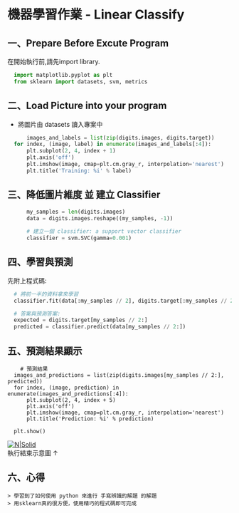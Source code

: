 # 機器學習作業 - Linear Classify


## 一、Prepare Before Excute Program
在開始執行前,請先import library.
  ```python
	import matplotlib.pyplot as plt
	from sklearn import datasets, svm, metrics
  ```

  
## 二、Load Picture into your program 

  - 將圖片由 datasets 讀入專案中
  ```python
        images_and_labels = list(zip(digits.images, digits.target))
	for index, (image, label) in enumerate(images_and_labels[:4]):
		plt.subplot(2, 4, index + 1)
		plt.axis('off')
		plt.imshow(image, cmap=plt.cm.gray_r, interpolation='nearest')
		plt.title('Training: %i' % label)
  ```

## 三、降低圖片維度 並 建立 Classifier
  
  ```python
        my_samples = len(digits.images)
		data = digits.images.reshape((my_samples, -1))
		
		# 建立一個 classifier: a support vector classifier
		classifier = svm.SVC(gamma=0.001)
  ```


## 四、學習與預測
[//]:U2FsdGVkX1+S0wU/4R6RatUoEm8KT+cRx05NtMHy2bq49ne9ep9nY985c6WcJAdo
先附上程式碼:

  ```python
	# 將前一半的資料拿來學習
	classifier.fit(data[:my_samples // 2], digits.target[:my_samples // 2])

	# 答案與預測答案:
	expected = digits.target[my_samples // 2:]
	predicted = classifier.predict(data[my_samples // 2:])
  ```

## 五、預測結果顯示
  
  ```
	  # 預測結果
	images_and_predictions = list(zip(digits.images[my_samples // 2:], predicted))
	for index, (image, prediction) in enumerate(images_and_predictions[:4]):
		plt.subplot(2, 4, index + 5)
		plt.axis('off')
		plt.imshow(image, cmap=plt.cm.gray_r, interpolation='nearest')
		plt.title('Prediction: %i' % prediction)

	plt.show()
  ```
  
[![N|Solid](https://i.imgur.com/fVvqxhA.jpg)](https://github.com/kevinlin0638)  
  執行結束示意圖  ↑

## 六、心得
	> 學習到了如何使用 python 來進行 手寫辨識的解題 的解題
	> 用sklearn真的很方便，使用精巧的程式碼即可完成

